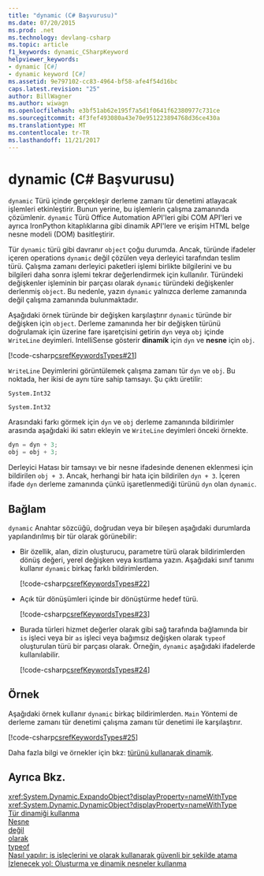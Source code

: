 ```yaml
---
title: "dynamic (C# Başvurusu)"
ms.date: 07/20/2015
ms.prod: .net
ms.technology: devlang-csharp
ms.topic: article
f1_keywords: dynamic_CSharpKeyword
helpviewer_keywords:
- dynamic [C#]
- dynamic keyword [C#]
ms.assetid: 9e797102-cc83-4964-bf58-afe4f54d16bc
caps.latest.revision: "25"
author: BillWagner
ms.author: wiwagn
ms.openlocfilehash: e3bf51ab62e195f7a5d1f0641f62380977c731ce
ms.sourcegitcommit: 4f3fef493080a43e70e951223894768d36ce430a
ms.translationtype: MT
ms.contentlocale: tr-TR
ms.lasthandoff: 11/21/2017
---
```

# <a name="dynamic-c-reference"></a>dynamic (C# Başvurusu)
`dynamic` Türü içinde gerçekleşir derleme zamanı tür denetimi atlayacak işlemleri etkinleştirir. Bunun yerine, bu işlemlerin çalışma zamanında çözümlenir. `dynamic` Türü Office Automation API'leri gibi COM API'leri ve ayrıca IronPython kitaplıklarına gibi dinamik API'lere ve erişim HTML belge nesne modeli (DOM) basitleştirir.  
  
 Tür `dynamic` türü gibi davranır `object` çoğu durumda. Ancak, türünde ifadeler içeren operations `dynamic` değil çözülen veya derleyici tarafından teslim türü. Çalışma zamanı derleyici paketleri işlemi birlikte bilgilerini ve bu bilgileri daha sonra işlemi tekrar değerlendirmek için kullanılır. Türündeki değişkenler işleminin bir parçası olarak `dynamic` türündeki değişkenler derlenmiş `object`. Bu nedenle, yazın `dynamic` yalnızca derleme zamanında değil çalışma zamanında bulunmaktadır.  
  
 Aşağıdaki örnek türünde bir değişken karşılaştırır `dynamic` türünde bir değişken için `object`. Derleme zamanında her bir değişken türünü doğrulamak için üzerine fare işaretçisini getirin `dyn` veya `obj` içinde `WriteLine` deyimleri. IntelliSense gösterir **dinamik** için `dyn` ve **nesne** için `obj`.  
  
 [!code-csharp[csrefKeywordsTypes#21](../../../csharp/language-reference/keywords/codesnippet/CSharp/dynamic_1.cs)]  
  
 `WriteLine` Deyimlerini görüntülemek çalışma zamanı tür `dyn` ve `obj`. Bu noktada, her ikisi de aynı türe sahip tamsayı. Şu çıktı üretilir:  
  
 `System.Int32`  
  
 `System.Int32`  
  
 Arasındaki farkı görmek için `dyn` ve `obj` derleme zamanında bildirimler arasında aşağıdaki iki satırı ekleyin ve `WriteLine` deyimleri önceki örnekte.  
  
```csharp  
dyn = dyn + 3;  
obj = obj + 3;  
```  
  
 Derleyici Hatası bir tamsayı ve bir nesne ifadesinde denenen eklenmesi için bildirilen `obj + 3`. Ancak, herhangi bir hata için bildirilen `dyn + 3`. İçeren ifade `dyn` derleme zamanında çünkü işaretlenmediği türünü `dyn` olan `dynamic`.  
  
## <a name="context"></a>Bağlam  
 `dynamic` Anahtar sözcüğü, doğrudan veya bir bileşen aşağıdaki durumlarda yapılandırılmış bir tür olarak görünebilir:  
  
-   Bir özellik, alan, dizin oluşturucu, parametre türü olarak bildirimlerden dönüş değeri, yerel değişken veya kısıtlama yazın. Aşağıdaki sınıf tanımı kullanır `dynamic` birkaç farklı bildirimlerden.  
  
     [!code-csharp[csrefKeywordsTypes#22](../../../csharp/language-reference/keywords/codesnippet/CSharp/dynamic_2.cs)]  
  
-   Açık tür dönüşümleri içinde bir dönüştürme hedef türü.  
  
     [!code-csharp[csrefKeywordsTypes#23](../../../csharp/language-reference/keywords/codesnippet/CSharp/dynamic_3.cs)]  
  
-   Burada türleri hizmet değerler olarak gibi sağ tarafında bağlamında bir `is` işleci veya bir `as` işleci veya bağımsız değişken olarak `typeof` oluşturulan türü bir parçası olarak. Örneğin, `dynamic` aşağıdaki ifadelerde kullanılabilir.  
  
     [!code-csharp[csrefKeywordsTypes#24](../../../csharp/language-reference/keywords/codesnippet/CSharp/dynamic_4.cs)]  
  
## <a name="example"></a>Örnek  
 Aşağıdaki örnek kullanır `dynamic` birkaç bildirimlerden. `Main` Yöntemi de derleme zamanı tür denetimi çalışma zamanı tür denetimi ile karşılaştırır.  
  
 [!code-csharp[csrefKeywordsTypes#25](../../../csharp/language-reference/keywords/codesnippet/CSharp/dynamic_5.cs)]  
  
 Daha fazla bilgi ve örnekler için bkz: [türünü kullanarak dinamik](../../../csharp/programming-guide/types/using-type-dynamic.md).  
  
## <a name="see-also"></a>Ayrıca Bkz.  
 <xref:System.Dynamic.ExpandoObject?displayProperty=nameWithType>  
 <xref:System.Dynamic.DynamicObject?displayProperty=nameWithType>  
 [Tür dinamiği kullanma](../../../csharp/programming-guide/types/using-type-dynamic.md)  
 [Nesne](../../../csharp/language-reference/keywords/object.md)  
 [değil](../../../csharp/language-reference/keywords/is.md)  
 [olarak](../../../csharp/language-reference/keywords/as.md)  
 [typeof](../../../csharp/language-reference/keywords/typeof.md)  
 [Nasıl yapılır: is işleçlerini ve olarak kullanarak güvenli bir şekilde atama](../../../csharp/programming-guide/types/how-to-safely-cast-by-using-as-and-is-operators.md)  
 [İzlenecek yol: Oluşturma ve dinamik nesneler kullanma](../../../csharp/programming-guide/types/walkthrough-creating-and-using-dynamic-objects.md)
